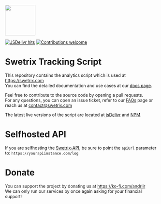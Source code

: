 <img src="https://swetrix.com/assets/logo_blue.svg" alt="" height="100" />

[![JSDelivr hits](https://data.jsdelivr.com/v1/package/gh/Swetrix/swetrix-js/badge?style=rounded)](https://data.jsdelivr.com/v1/package/gh/Swetrix/swetrix-js/stats)
[![Contributions welcome](https://img.shields.io/badge/contributions-welcome-brightgreen.svg?style=flat)](https://github.com/swetrix/swetrix-js/issues)

# Swetrix Tracking Script

This repository contains the analytics script which is used at https://swetrix.com \
You can find the detailed documentation and use cases at our [docs page](https://swetrix.com/docs).

Feel free to contribute to the source code by opening a pull requests. \
For any questions, you can open an issue ticket, refer to our [FAQs](https://swetrix.com/#faq) page or reach us at contact@swetrix.com

The latest live versions of the script are located at [jsDelivr](https://swetrix.org/swetrix.js) and [NPM](https://www.npmjs.com/package/swetrix).

# Selfhosted API
If you are selfhosting the [Swetrix-API](https://github.com/Swetrix/swetrix-api), be sure to point the `apiUrl` parameter to: `https://yourapiinstance.com/log`

# Donate
You can support the project by donating us at https://ko-fi.com/andriir \
We can only run our services by once again asking for your financial support!

